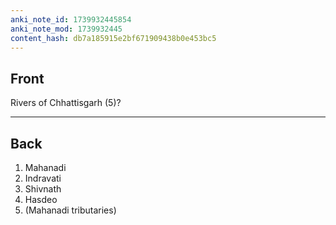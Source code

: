 ```yaml
---
anki_note_id: 1739932445854
anki_note_mod: 1739932445
content_hash: db7a185915e2bf671909438b0e453bc5
---
```


## Front

Rivers of Chhattisgarh (5)?

<hr/>

## Back

1. Mahanadi  
2. Indravati  
3. Shivnath  
4. Hasdeo  
5. (Mahanadi tributaries)
